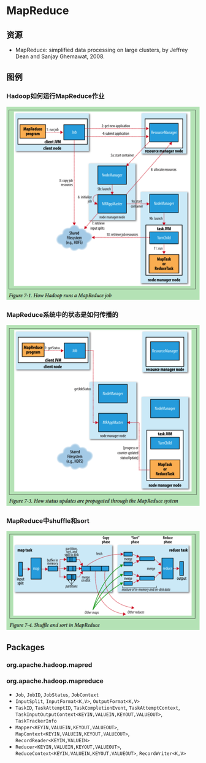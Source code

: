 # MapReduce

## 资源

+ MapReduce: simplified data processing on large clusters, by Jeffrey Dean and Sanjay Ghemawat, 2008.

## 图例

### Hadoop如何运行MapReduce作业

![Figure 7-1. How Hadoop runs a Mapreduce job](./images/how-hadoop-run-a-mapreduce-job.png)


### MapReduce系统中的状态是如何传播的

![Figure 7-3. How status updates are propagated through the MapReduce system](./images/how-staus-update-propageted-in-mapreduce-system.png)

### MapReduce中shuffle和sort

![Figure 7-4. Shuffle and sort in MapReduce](./images/shuffle-and-sort-in-mapreduce.png)



## Packages

### org.apache.hadoop.mapred

### org.apache.hadoop.mapreduce

- `Job`, `JobID`, `JobStatus`, `JobContext`
- `InputSplit`, `InputFormat<K,V>`, `OutputFormat<K,V>`
- `TaskID`, `TaskAttemptID`, `TaskCompletionEvent`, `TaskAttemptContext`, `TaskInputOutputContext<KEYIN,VALUEIN,KEYOUT,VALUEOUT>`, `TaskTrackerInfo`
- `Mapper<KEYIN,VALUEIN,KEYOUT,VALUEOUT>`, `MapContext<KEYIN,VALUEIN,KEYOUT,VALUEOUT>`, `RecordReader<KEYIN,VALUEIN>`
- `Reducer<KEYIN,VALUEIN,KEYOUT,VALUEOUT>`, `ReduceContext<KEYIN,VALUEIN,KEYOUT,VALUEOUT>`, `RecordWriter<K,V>`
